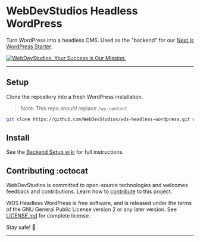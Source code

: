 # WebDevStudios Headless WordPress <!-- omit in toc -->

Turn WordPress into a headless CMS. Used as the "backend" for our [Next.js WordPress Starter](https://github.com/webdevstudios/nextjs-wordpress-starter).

<a href="https://webdevstudios.com/contact/"><img src="https://webdevstudios.com/wp-content/uploads/2018/04/wds-github-banner.png" alt="WebDevStudios. Your Success is Our Mission."></a>

---

## Setup

Clone the repository into a fresh WordPress installation.

> Note: This repo _should_ replace `/wp-content`

```bash
git clone https://github.com/WebDevStudios/wds-headless-wordpress.git wp-content
```

## Install

See the [Backend Setup wiki](https://github.com/WebDevStudios/nextjs-wordpress-starter/wiki/Backend-Setup) for full instructions.

## Contributing :octocat

WebDevStudios is committed to open-source technologies and welcomes feedback and contributions. Learn how to [contribute](https://github.com/WebDevStudios/wds-headless-wordpress/blob/main/CONTRIBUTING.md) to this project.

WDS Headless WordPress is free software, and is released under the terms of the GNU General Public License version 2 or any later version. See [LICENSE.md](https://github.com/WebDevStudios/wds-headless-wordpress/blob/main/LICENSE.md) for complete license.

Stay safe! 🍻

---
